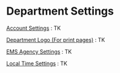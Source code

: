 # Department Settings

[Account Settings]()
: TK

[Department Logo (For print pages)]()
: TK

[EMS Agency Settings]()
: TK

[Local Time Settings]()
: TK